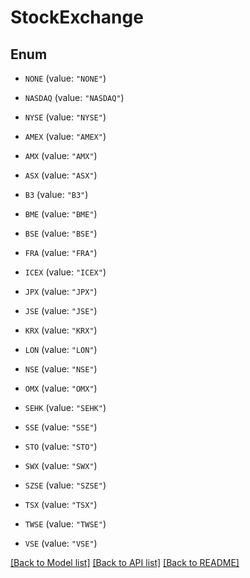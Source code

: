 # StockExchange

## Enum


* `NONE` (value: `"NONE"`)

* `NASDAQ` (value: `"NASDAQ"`)

* `NYSE` (value: `"NYSE"`)

* `AMEX` (value: `"AMEX"`)

* `AMX` (value: `"AMX"`)

* `ASX` (value: `"ASX"`)

* `B3` (value: `"B3"`)

* `BME` (value: `"BME"`)

* `BSE` (value: `"BSE"`)

* `FRA` (value: `"FRA"`)

* `ICEX` (value: `"ICEX"`)

* `JPX` (value: `"JPX"`)

* `JSE` (value: `"JSE"`)

* `KRX` (value: `"KRX"`)

* `LON` (value: `"LON"`)

* `NSE` (value: `"NSE"`)

* `OMX` (value: `"OMX"`)

* `SEHK` (value: `"SEHK"`)

* `SSE` (value: `"SSE"`)

* `STO` (value: `"STO"`)

* `SWX` (value: `"SWX"`)

* `SZSE` (value: `"SZSE"`)

* `TSX` (value: `"TSX"`)

* `TWSE` (value: `"TWSE"`)

* `VSE` (value: `"VSE"`)


[[Back to Model list]](../README.md#documentation-for-models) [[Back to API list]](../README.md#documentation-for-api-endpoints) [[Back to README]](../README.md)


